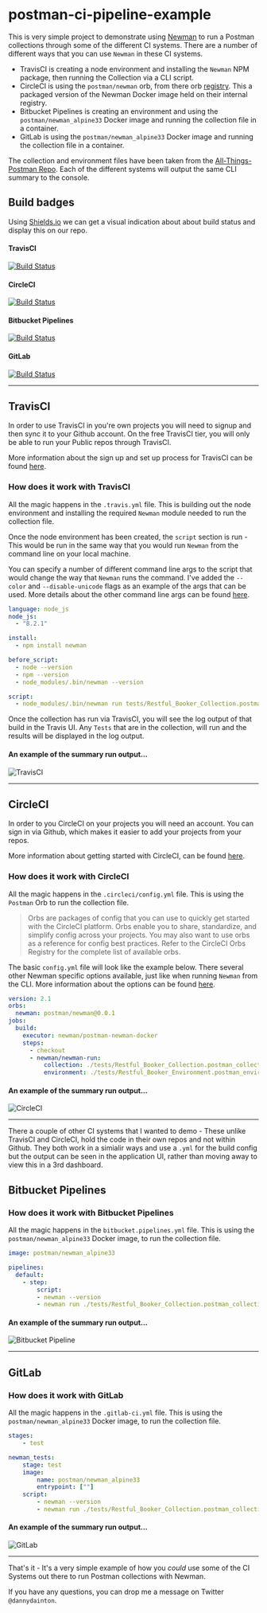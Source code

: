 # postman-ci-pipeline-example

This is very simple project to demonstrate using [Newman](https://github.com/postmanlabs/newman) to run a Postman collections through some of the different CI systems. There are a number of different ways that you can use `Newman` in these CI systems.

- TravisCI is creating a node environment and installing the `Newman` NPM package, then running the Collection via a CLI script.
- CircleCI is using the `postman/newman` orb, from there orb [registry](https://circleci.com/orbs/registry/). This a packaged version of the Newman Docker image held on their internal registry.
- Bitbucket Pipelines is creating an environment and using the `postman/newman_alpine33` Docker image and running the collection file in a container.
- GitLab is using the `postman/newman_alpine33` Docker image and running the collection file in a container.

The collection and environment files have been taken from the [All-Things-Postman Repo](https://github.com/DannyDainton/All-Things-Postman). Each of the different systems will output the same CLI summary to the console.

## Build badges

Using [Shields.io](https://shields.io/) we can get a visual indication about about build status and display this on our repo.

#### TravisCI

[![Build Status](https://travis-ci.org/DannyDainton/postman-ci-pipeline-example.svg?branch=master)](https://travis-ci.org/DannyDainton/postman-ci-pipeline-example)

#### CircleCI

[![Build Status](https://img.shields.io/circleci/project/github/DannyDainton/postman-ci-pipeline-example.svg)](https://circleci.com/gh/DannyDainton/postman-ci-pipeline-example)

#### Bitbucket Pipelines

[![Build Status](https://img.shields.io/bitbucket/pipelines/ddainton/postman-ci-pipeline-example.svg)](https://bitbucket.org/ddainton/postman-ci-pipeline-example)

#### GitLab

[![Build Status](https://img.shields.io/gitlab/pipeline/DannyDainton/postman-ci-pipeline-example.svg)](https://gitlab.com/DannyDainton/postman-ci-pipeline-example)

---

## TravisCI

In order to use TravisCI in you're own projects you will need to signup and then sync it to your Github account. On the free TravisCI tier, you will only be able to run your Public repos through TravisCI.

More information about the sign up and set up process for TravisCI can be found [here](https://docs.travis-ci.com/user/getting-started).

### How does it work with TravisCI

All the magic happens in the `.travis.yml` file. This is building out the node environment and installing the required `Newman` module needed to run the collection file.

Once the node environment has been created, the `script` section is run - This would be run in the same way that you would run `Newman` from the command line on your local machine.

You can specify a number of different command line args to the script that would change the way that `Newman` runs the command. I've added the `--color` and `--disable-unicode` flags as an example of the args that can be used. More details about the other command line args can be found [here](https://github.com/postmanlabs/newman#command-line-options).

```yml
language: node_js
node_js:
  - "8.2.1"

install:
  - npm install newman

before_script:
  - node --version
  - npm --version
  - node_modules/.bin/newman --version

script:
  - node_modules/.bin/newman run tests/Restful_Booker_Collection.postman_collection.json -e tests/Restful_Booker_Environment.postman_environment.json --color auto --disable-unicode
```

Once the collection has run via TravisCI, you will see the log output of that build in the Travis UI. Any `Tests` that are in the collection, will run and the results will be displayed in the log output.

#### An example of the summary run output...

![TravisCI](/public/TravisCI.PNG)

---

## CircleCI

In order to you CircleCI on your projects you will need an account. You can sign in via Github, which makes it easier to add your projects from your repos.

More information about getting started with CircleCI, can be found [here](https://circleci.com/docs/2.0/first-steps/#section=getting-started).

### How does it work with CircleCI

All the magic happens in the `.circleci/config.yml` file. This is using the `Postman` Orb to run the collection file.

> Orbs are packages of config that you can use to quickly get started with the CircleCI platform. Orbs enable you to share, 
> standardize, and simplify config across your projects. You may also want to use orbs as a reference for config best 
> practices. Refer to the CircleCI Orbs Registry for the complete list of available orbs.

The basic `config.yml` file will look like the example below. There several other Newman specific options available, just like when running `Newman` from the CLI. More information about the options can be found [here](https://circleci.com/orbs/registry/orb/postman/newman).

```yml
version: 2.1
orbs:
  newman: postman/newman@0.0.1
jobs:
  build:
    executor: newman/postman-newman-docker
    steps:
      - checkout
      - newman/newman-run:
          collection: ./tests/Restful_Booker_Collection.postman_collection.json
          environment: ./tests/Restful_Booker_Environment.postman_environment.json
```

#### An example of the summary run output...

![CircleCI](/public/CircleCI.PNG)

---


There a couple of other CI systems that I wanted to demo - These unlike TravisCI and CircleCI, hold the code in their own repos and not within Github. They both work in a simialir ways and use a `.yml` for the build config but the output can be seen in the application UI, rather than moving away to view this in a 3rd dashboard.

## Bitbucket Pipelines

### How does it work with Bitbucket Pipelines

All the magic happens in the `bitbucket.pipelines.yml` file. This is using the `postman/newman_alpine33` Docker image, to run the collection file.

```yml
image: postman/newman_alpine33

pipelines:
  default:
    - step:
        script:
        - newman --version
        - newman run ./tests/Restful_Booker_Collection.postman_collection.json -e ./tests/Restful_Booker_Environment.postman_environment.json
```

#### An example of the summary run output...

![Bitbucket Pipeline](/public/Bitbucket_Pipeline.PNG)

---

## GitLab

### How does it work with GitLab

All the magic happens in the `.gitlab-ci.yml` file. This is using the `postman/newman_alpine33` Docker image, to run the collection file.

```yml
stages:
    - test

newman_tests:
    stage: test
    image:
        name: postman/newman_alpine33
        entrypoint: [""]
    script:
        - newman --version
        - newman run ./tests/Restful_Booker_Collection.postman_collection.json -e ./tests/Restful_Booker_Environment.postman_environment.json
```

#### An example of the summary run output...

![GitLab](/public/GitLab.PNG)

---

That's it - It's a very simple example of how you *could* use some of the CI Systems out there to run Postman collections with Newman.

If you have any questions, you can drop me a message on Twitter `@dannydainton`.
